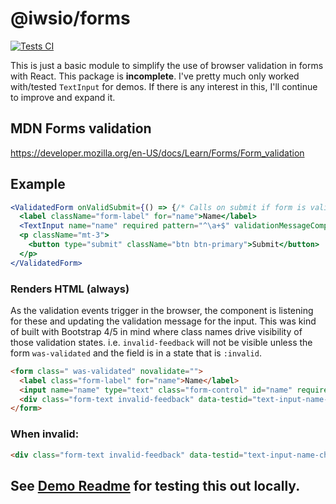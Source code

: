 # @iwsio/forms

[![Tests CI](https://github.com/IWSLLC/iwsio-forms/actions/workflows/test.yaml/badge.svg)](https://github.com/IWSLLC/iwsio-forms/actions/workflows/test.yaml)

This is just a basic module to simplify the use of browser validation in forms with React. This package is **incomplete**. I've pretty much only worked with/tested `TextInput` for demos. If there is any interest in this, I'll continue to improve and expand it.

## MDN Forms validation
https://developer.mozilla.org/en-US/docs/Learn/Forms/Form_validation


## Example
```jsx
<ValidatedForm onValidSubmit={() => {/* Calls on submit if form is valid. */}}>
  <label className="form-label" for="name">Name</label>
  <TextInput name="name" required pattern="^\a+$" validationMessageComponent={<div className="form-text invalid-feedback" />} />
  <p className="mt-3">
    <button type="submit" className="btn btn-primary">Submit</button>
  </p>
</ValidatedForm>
```
### Renders HTML (always)
As the validation events trigger in the browser, the component is listening for these and updating the validation message for the input. This was kind of built with Bootstrap 4/5 in mind where class names drive visibility of those validation states. i.e. `invalid-feedback` will not be visible unless the form `was-validated` and the field is in a state that is `:invalid`.

```html
<form class=" was-validated" novalidate="">
  <label class="form-label" for="name">Name</label>
  <input name="name" type="text" class="form-control" id="name" required="" value="">
  <div class="form-text invalid-feedback" data-testid="text-input-name-child-0"></div>
</form>
```

### When invalid:
```html
<div class="form-text invalid-feedback" data-testid="text-input-name-child-0">Please fill out this field.</div>
```

## See [Demo Readme](./demo/README.md) for testing this out locally.